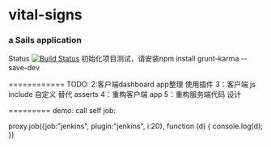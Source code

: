 # vital-signs
### a Sails application
Status [![Build Status](https://travis-ci.org/greengerong/vital-signs.png?branch=master)](https://travis-ci.org/greengerong/vital-signs)
初始化项目测试，请安装npm install grunt-karma --save-dev

============
TODO:
2:客户端dashboard app整理 使用插件
3：客户端 js include 自定义 替代 asserts
4：重构客户端 app
5：重构服务端代码 设计


=========
demo:
call self job:

 proxy.job({job:"jenkins", plugin:"jenkins", i:20}, function (d) {
        console.log(d);
    })